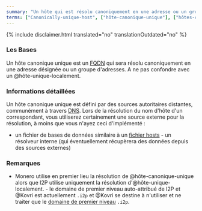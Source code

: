 ```yaml
---
summary: "Un hôte qui est résolu canoniquement en une adresse ou un groupe d'adresses"
terms: ["Canonically-unique-host", ["hôte-canonique-unique"], ["hôtes-canoniques-uniques"]
---
```


{% include disclaimer.html translated="no" translationOutdated="no" %}

### Les Bases

Un hôte canonique unique est un [FQDN](https://en.wikipedia.org/wiki/FQDN)
qui sera résolu canoniquement en une adresse désignée ou un groupe
d'adresses. A ne pas confondre avec un @hôte-unique-localement.

### Informations détaillées

Un hôte canonique unique est défini par des sources autoritaires distantes,
communément à travers
[DNS](https://fr.wikipedia.org/wiki/Domain_Name_System). Lors de la
résolution du nom d'hôte d'un correspondant, vous utiliserez certainement
une source externe pour la résolution, à moins que vous n'ayez ceci
d'implémenté :

- un fichier de bases de données similaire à un [fichier
hosts](https://en.wikipedia.org/wiki/etc/hosts)  - un résolveur interne (qui
éventuellement récupèrera des données depuis des sources externes)

### Remarques

- Monero utilise en premier lieu la résolution de @hôte-canonique-unique
alors que I2P utilise uniquement la résolution d'@hôte-unique-localement.  -
le domaine de premier niveau auto-attribué de I2P et @Kovri est actuellement
`.i2p` et @Kovri se destine à n'utiliser et ne traiter que le [domaine de
premier niveau](https://fr.wikipedia.org/wiki/Top_level_domain) `.i2p`.
